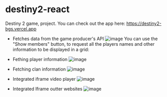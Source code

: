 # destiny2-react

Destiny 2 game, project.
You can check out the app here:
  https://destiny2-bgs.vercel.app

- Fetches data from the game producer's API
  ![image](https://github.com/SpooRe91/destiny2-react/assets/85784810/5db4a70a-6c1c-4f13-909b-9fe35c7abdaa)
You can use the "Show members" button, to request all the players names and other information to be displayed in a grid:
- Fething player information
![image](https://github.com/SpooRe91/destiny2-react/assets/85784810/c05596e6-b3dc-4dd8-bbff-96b35f860834)

- Fetching clan information
![image](https://github.com/SpooRe91/destiny2-react/assets/85784810/a32a9690-411b-48ad-a92b-21a6c05a85b3)
  
- Integrated iframe video player
  ![image](https://github.com/SpooRe91/destiny2-react/assets/85784810/e5eff0b2-b160-40c8-9058-9bf85cf4dd04)

- Integrated Iframe outter websites
![image](https://github.com/SpooRe91/destiny2-react/assets/85784810/d4102d99-bcd5-473c-881d-76c154157260)

